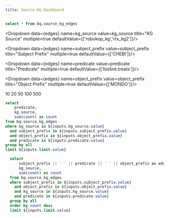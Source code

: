 ```yaml
---
title: Source KG Dashboard
---
```


<!-- <Details title='How to edit this page'>

  This page can be found in your project at `/pages/index.md`. Make a change to the markdown file and save it to see the change take effect in your browser.
</Details> -->

```sql edges
select * from bq.source_kg_edges
```

<Dropdown data={edges}
          name=kg_source
          value=kg_source
          title="KG Source"
          multiple=true
          defaultValue={['robokop_kg','rtx_kg2']}/>

<Dropdown data={edges}
          name=subject_prefix
          value=subject_prefix
          title="Subject Prefix"
          multiple=true
          defaultValue={['CHEBI']}/>

<Dropdown data={edges}
          name=predicate
          value=predicate
          title="Predicate"
          multiple=true
          defaultValue={['biolink:treats']}/>

<Dropdown data={edges}
          name=object_prefix
          value=object_prefix
          title="Object Prefix"
          multiple=true
          defaultValue={['MONDO']}/>

<Dropdown name=limit
          title="Limit">
    <DropdownOption value=10>10</DropdownOption>
    <DropdownOption value=20>20</DropdownOption>
    <DropdownOption value=50>50</DropdownOption>
    <DropdownOption value=100>100</DropdownOption>
    <DropdownOption value=500>500</DropdownOption>
</Dropdown>


```sql predicates_by_kg_source
select 
    predicate,
    kg_source,
    sum(count) as count
from bq.source_kg_edges
where kg_source in ${inputs.kg_source.value}
  and subject_prefix in ${inputs.subject_prefix.value}
  and object_prefix in ${inputs.object_prefix.value}
  and predicate in ${inputs.predicate.value}
group by all
limit ${inputs.limit.value}
```


<BarChart 
    data={predicates_by_kg_source}
    x=predicate
    y=count
    series=kg_source
    swapXY=true    
/>




```sql edges_by_kg_source
  select 
      subject_prefix || ' ' || predicate || ' ' || object_prefix as edge_type,
      kg_source,
      sum(count) as count
  from bq.source_kg_edges
  where subject_prefix in ${inputs.subject_prefix.value}
    and object_prefix in ${inputs.object_prefix.value}
    and kg_source in ${inputs.kg_source.value}
    and predicate in ${inputs.predicate.value}
  group by all
  order by count desc
  limit ${inputs.limit.value}  
```

<BarChart 
    data={edges_by_kg_source}
    x=edge_type
    y=count 
    series=kg_source
    swapXY=true    
/>

<!-- ## What's Next?
- [Connect your data sources](settings)
- Edit/add markdown files in the `pages` folder
- Deploy your project with [Evidence Cloud](https://evidence.dev/cloud)

## Get Support
- Message us on [Slack](https://slack.evidence.dev/)
- Read the [Docs](https://docs.evidence.dev/)
- Open an issue on [Github](https://github.com/evidence-dev/evidence) -->
